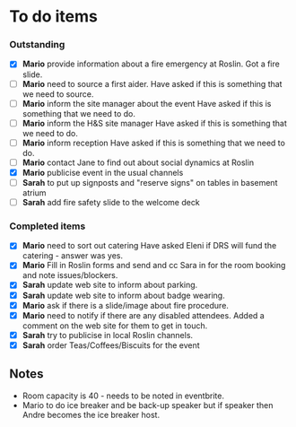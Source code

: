 # To do items

### Outstanding

- [x] **Mario** provide information about a fire emergency at Roslin.
  Got a fire slide.
- [ ] **Mario** need to source a first aider.
  Have asked if this is something that we need to source.
- [ ] **Mario** inform the site manager about the event
  Have asked if this is something that we need to do.
- [ ] **Mario** inform the H&S site manager
  Have asked if this is something that we need to do.
- [ ] **Mario** inform reception
  Have asked if this is something that we need to do.
- [ ] **Mario** contact Jane to find out about social dynamics at Roslin
- [x] **Mario** publicise event in the usual channels
- [ ] **Sarah** to put up signposts and "reserve signs" on tables in basement atrium
- [ ] **Sarah** add fire safety slide to the welcome deck

### Completed items
- [x] **Mario** need to sort out catering
  Have asked Eleni if DRS will fund the catering - answer was yes.
- [x] **Mario** Fill in Roslin forms and send and cc Sara in for the room booking and note issues/blockers.
- [x] **Sarah** update web site to inform about parking.
- [x] **Sarah** update web site to inform about badge wearing.
- [x]  **Mario** ask if there is a slide/image about fire procedure.
- [x] **Mario** need to notify if there are any disabled attendees.
  Added a comment on the web site for them to get in touch.
- [x] **Sarah** try to publicise in local Roslin channels.
- [x] **Sarah** order Teas/Coffees/Biscuits for the event

## Notes

* Room capacity is 40 - needs to be noted in eventbrite.
* Mario to do ice breaker and be back-up speaker but if speaker then Andre becomes the ice breaker host.
